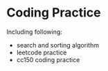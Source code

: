 # Coding Practice

Including following:
* search and sorting algorithm
* leetcode practice
* cc150 coding practice
